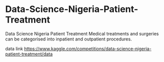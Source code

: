 # Data-Science-Nigeria-Patient-Treatment
Data Science Nigeria Patient Treatment Medical treatments and surgeries can be categorised into inpatient and outpatient procedures.

data link 
https://www.kaggle.com/competitions/data-science-nigeria-patient-treatment/data
